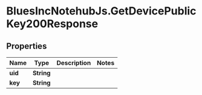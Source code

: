 # BluesIncNotehubJs.GetDevicePublicKey200Response

## Properties

Name | Type | Description | Notes
------------ | ------------- | ------------- | -------------
**uid** | **String** |  | 
**key** | **String** |  | 



